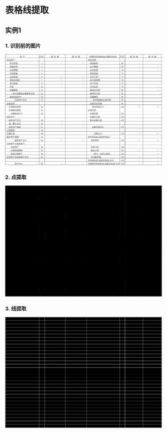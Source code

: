# 表格线提取
## 实例1
### 1. 识别前的图片
![识别前的图片](images/14.jpg)

### 2. 点提取
![点提取](images/14joints.jpg)

### 3. 线提取
![线提取](images/14mask.jpg)
